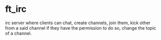 # ft_irc
irc server where clients can chat, create channels, join them, kick other from a said channel if they have the permission to do so, change the topic of a channel.
